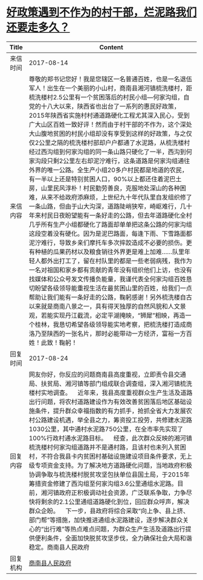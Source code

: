 # [好政策遇到不作为的村干部，烂泥路我们还要走多久？](http://www.shangluo.gov.cn/zmhd/ldxxxx.jsp?urltype=leadermail.LeaderMailContentUrl&wbtreeid=1112&leadermailid=4287)

| Title |                                                                                                                                                                                                                                                                                                                                                                                                        Content                                                                                                                                                                                                                                                                                                                                                                                                        |
|:-----:|-----------------------------------------------------------------------------------------------------------------------------------------------------------------------------------------------------------------------------------------------------------------------------------------------------------------------------------------------------------------------------------------------------------------------------------------------------------------------------------------------------------------------------------------------------------------------------------------------------------------------------------------------------------------------------------------------------------------------------------------------------------------------------------------------------------------------|
| 来信时间  | 2017-08-14                                                                                                                                                                                                                                                                                                                                                                                                                                                                                                                                                                                                                                                                                                                                                                                                            |
| 来信内容  | 尊敬的郑书记您好！我是您辖区一名普通百姓，也是一名退伍军人！出生在一个美丽的小山村，商南县湘河镇梳洗楼村，距梳洗楼村2.5公里有一个贫困落后的村民小组—何家沟组，自党的十八大以来，陕西省也出台了一系列的惠民好政策，2015年陕西省实施村村通道路硬化工程尤其深入民心，受到广大山区百姓一致好评！然而由于村干部的不作为，这个深处大山腹地贫困的村民小组却没有享受到这样的好政策，与之仅仅2公里之隔的梳洗楼村部却户户都通了水泥路，从梳洗楼村经过西沟组到何家沟组的同一条山路只硬化了一半，西沟到何家沟段只剩2公里左右却泥泞难行，这条道路是何家沟组通往外界的唯一公路。全生产小组20多户村民都是地道的农民，有一半以上还是特别贫困人口，90%以上都还住着泥巴土房，山里民风淳朴！村民勤劳善良，克服地处深山的各种困难，从来不给政府添麻烦，上世纪九十年代队里自发组织修了一条山路，但由于山大沟深，道路陡峭狭窄，崎岖难行，几十年来村民日夜盼望能有一条好走的公路，但去年道路硬化全村几乎所有生产小组都硬化了路面却单单把这条公路的何家沟组这段空着没有硬化。因为是泥巴路面，每逢下雨、下雪路面都泥泞难行，导致乡亲们摩托车多次摔跤造成不必要的损伤。更有种植的瓜果药材以及粮食销往外界更是难上加难……队里年轻人都外出打工了，留在村队里的都是一些老弱病残，我作为一名对祖国和家乡都有贡献的青年没有组织他们上访，也没有找媒体和公众号发文传播负能量，我谨代表全何家沟组百姓恳切盼望各级领导能重视生活在最贫困山里的百姓，给我们一点帮助让我们能有一条好走的公路，鞠躬感谢！另外梳洗楼自古以来就是商南八景之一，具有得天独厚的自然风貌和人文景观，若能实现丹江截流，必定平湖掩映，“狮犀”相映，再造一个桂林，我恳切希望各级领导能实地考察，把梳洗楼打造成商洛乃至陕西的一张名片，那时必能带动一方经济，富裕一方百姓！此致！鞠躬！ |
| 回复时间  | 2017-08-24                                                                                                                                                                                                                                                                                                                                                                                                                                                                                                                                                                                                                                                                                                                                                                                                            |
| 回复内容  | 网友你好，你反应的问题商南县高度重视，立即责令县交通局、扶贫局、湘河镇等部门组成联合调查组，深入湘河镇梳洗楼村实地调查。    近年来，我县高度重视群众生产生活及道路出行问题，将农村道路建设作为有效改善贫困落后地区基础设施条件，提升群众幸福指数的有力抓手，抢抓全省大力发展农村公路建设机遇，举全县之力，筹资投工投劳，共修建水泥路1030公里，其中通村水泥路750公里，在全市率先实现了100%行政村通水泥路目标。    经查，此次群众反映的湘河镇梳洗楼村何家沟组道路并不是通村路，且该村也未列入贫困村，不符合我县卡内贫困村基础设施建设项目条件要求，无上级专项资金支持。为了解决地方道路硬化问题，当地政府积极协调争取与梳洗楼村脱贫攻坚包扶单位县国土局，于2015年筹措资金修建了西沟组至何家沟组3.6公里通组水泥路。目前，湘河镇政府正积极调动社会资源，广泛联系争取，力争尽快将剩余的2.1公里通组道路硬化到位，回应群众呼声，解决群众企盼。    下一步，县政府将综合采取“向上争、县上挤、部门帮”等措施，加快推进通组水泥路建设，逐步解决群众关心的“出行难”等热点难点问题，为群众生产生活及道路出行提供便利条件，全面加快脱贫攻坚步伐，全力确保社会大局和谐稳定。商南县人民政府                                                                                                                                                                                                                                                               |
| 回复机构  | [商南县人民政府](../../category/agencies/商南县人民政府.md)                                                                                                                                                                                                                                                                                                                                                                                                                                                                                                                                                                                                                                                                                                                                                                         |